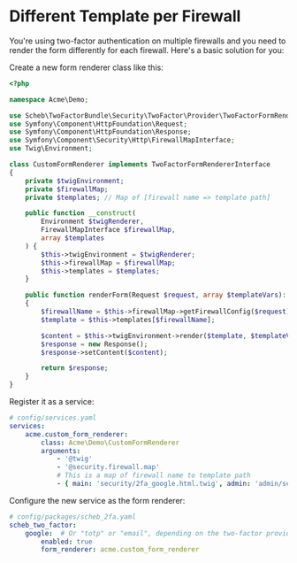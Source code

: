 Different Template per Firewall
===============================

You're using two-factor authentication on multiple firewalls and you need to render the form differently for each
firewall. Here's a basic solution for you:

Create a new form renderer class like this:

```php
<?php

namespace Acme\Demo;

use Scheb\TwoFactorBundle\Security\TwoFactor\Provider\TwoFactorFormRendererInterface;
use Symfony\Component\HttpFoundation\Request;
use Symfony\Component\HttpFoundation\Response;
use Symfony\Component\Security\Http\FirewallMapInterface;
use Twig\Environment;

class CustomFormRenderer implements TwoFactorFormRendererInterface
{
    private $twigEnvironment;
    private $firewallMap;
    private $templates; // Map of [firewall name => template path]

    public function __construct(
        Environment $twigRenderer,
        FirewallMapInterface $firewallMap,
        array $templates
    ) {
        $this->twigEnvironment = $twigRenderer;
        $this->firewallMap = $firewallMap;
        $this->templates = $templates;
    }

    public function renderForm(Request $request, array $templateVars): Response
    {
        $firewallName = $this->firewallMap->getFirewallConfig($request)->getName();
        $template = $this->templates[$firewallName];

        $content = $this->twigEnvironment->render($template, $templateVars);
        $response = new Response();
        $response->setContent($content);

        return $response;
    }
}
```

Register it as a service:

```yaml
# config/services.yaml
services:
    acme.custom_form_renderer:
        class: Acme\Demo\CustomFormRenderer
        arguments:
            - '@twig'
            - '@security.firewall.map'
            # This is a map of firewall name to template path
            - { main: 'security/2fa_google.html.twig', admin: 'admin/security/2fa_google.html.twig' } ]
```

Configure the new service as the form renderer:

```yaml
# config/packages/scheb_2fa.yaml
scheb_two_factor:
    google:  # Or "totp" or "email", depending on the two-factor provider you're using
        enabled: true
        form_renderer: acme.custom_form_renderer
```
